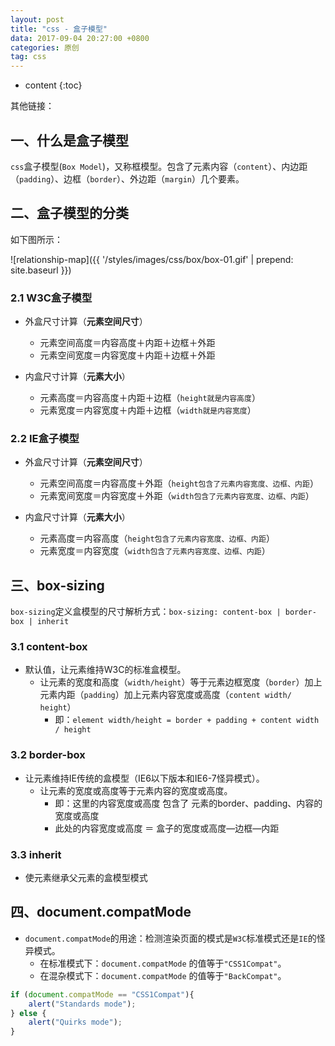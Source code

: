 ```yaml
---
layout: post
title: "css - 盒子模型"
data: 2017-09-04 20:27:00 +0800
categories: 原创
tag: css
---
```

* content
{:toc}

其他链接：


<!-- more -->

## 一、什么是盒子模型

`css`盒子模型(`Box Model`)，又称框模型。包含了元素内容（`content`）、内边距（`padding`）、边框（`border`）、外边距（`margin`）几个要素。

## 二、盒子模型的分类

如下图所示：

![relationship-map]({{ '/styles/images/css/box/box-01.gif' | prepend: site.baseurl }})

### 2.1 W3C盒子模型

* 外盒尺寸计算（**元素空间尺寸**）
    * 元素空间高度＝内容高度＋内距＋边框＋外距
    * 元素空间宽度＝内容宽度＋内距＋边框＋外距

* 内盒尺寸计算（**元素大小**）
    * 元素高度＝内容高度＋内距＋边框（`height就是内容高度`）
    * 元素宽度＝内容宽度＋内距＋边框（`width就是内容宽度`）

### 2.2 IE盒子模型

* 外盒尺寸计算（**元素空间尺寸**）
    * 元素空间高度＝内容高度＋外距（`height包含了元素内容宽度、边框、内距`）
    * 元素宽间宽度＝内容宽度＋外距（`width包含了元素内容宽度、边框、内距`）

* 内盒尺寸计算（**元素大小**）
    * 元素高度＝内容高度（`height包含了元素内容宽度、边框、内距`）
    * 元素宽度＝内容宽度（`width包含了元素内容宽度、边框、内距`）

## 三、box-sizing

`box-sizing`定义盒模型的尺寸解析方式：`box-sizing: content-box | border-box | inherit`

### 3.1 content-box
* 默认值，让元素维持W3C的标准盒模型。
    * 让元素的宽度和高度（`width/height`）等于元素边框宽度（`border`）加上元素内距（`padding`）加上元素内容宽度或高度（`content width/ height`）
        * 即：`element width/height = border + padding + content width / height`

### 3.2 border-box
	
* 让元素维持IE传统的盒模型（IE6以下版本和IE6-7怪异模式）。
    * 让元素的宽度或高度等于元素内容的宽度或高度。
        * 即：这里的内容宽度或高度 包含了 元素的border、padding、内容的宽度或高度
        * 此处的内容宽度或高度 ＝ 盒子的宽度或高度—边框—内距

### 3.3 inherit

* 使元素继承父元素的盒模型模式

## 四、document.compatMode

* `document.compatMode`的用途：检测渲染页面的模式是`W3C`标准模式还是`IE`的怪异模式。
    * 在标准模式下：`document.compatMode` 的值等于`"CSS1Compat"`。
    * 在混杂模式下：`document.compatMode` 的值等于`"BackCompat"`。

```js
if (document.compatMode == "CSS1Compat"){
    alert("Standards mode");
} else {
    alert("Quirks mode");
} 
```
